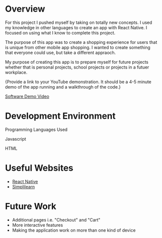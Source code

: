 # Overview


For this project I pushed myself by taking on totally new concepts. I used my knowledge in other languages to create an app with React Native. I focused on using what I know to complete this project.

The purpose of this app was to create a shopping experience for users that is unique from other mobile app shopping. I wanted to create something that everyone could use, but take a different appraoch.

My purpose of creating this app is to prepare myself for future projects whether that is personal projects, school projects or projects in a futuer workplace. 

{Provide a link to your YouTube demonstration.  It should be a 4-5 minute demo of the app running and a walkthrough of the code.}

[Software Demo Video](http://youtube.link.goes.here)

# Development Environment

Programming Languages Used

Javascript

HTML

# Useful Websites


* [React Native](https://reactnative.dev/docs/getting-started)
* [Simplilearn](https://www.simplilearn.com/react-native-tutorial-article)


# Future Work

* Additional pages i.e. "Checkout" and "Cart"
* More interactive features
* Making the application work on more than one kind of device
